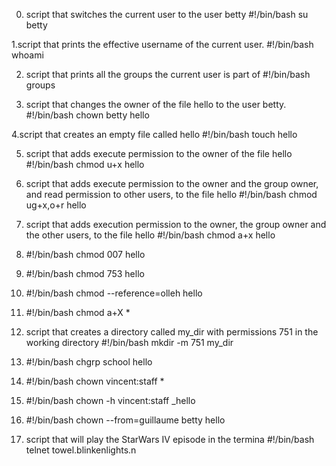 0. script that switches the current user to the user betty
#!/bin/bash
su betty

1.script that prints the effective username of the current user.
 #!/bin/bash
whoami

2. script that prints all the groups the current user is part of
#!/bin/bash
groups

3. script that changes the owner of the file hello to the user betty.
#!/bin/bash
chown betty hello

4.script that creates an empty file called hello
 #!/bin/bash
touch hello

5. script that adds execute permission to the owner of the file hello
 #!/bin/bash
chmod u+x hello

6.   script that adds execute permission to the owner and the group owner, and read permission to other users, to the file hello
#!/bin/bash
chmod ug+x,o+r hello

7. script that adds execution permission to the owner, the group owner and the other users, to the file hello
#!/bin/bash
chmod a+x hello

8. #!/bin/bash
chmod 007 hello

9. #!/bin/bash
chmod 753 hello

10. #!/bin/bash
chmod --reference=olleh hello

11. #!/bin/bash
chmod a+X *

12. script that creates a directory called my_dir with permissions 751 in the working directory
#!/bin/bash
mkdir -m 751 my_dir

13. #!/bin/bash
chgrp school hello

14. #!/bin/bash
chown vincent:staff *

15. #!/bin/bash
chown -h vincent:staff _hello

16. #!/bin/bash
chown --from=guillaume betty hello

17. script that will play the StarWars IV episode in the termina
#!/bin/bash
telnet towel.blinkenlights.n
